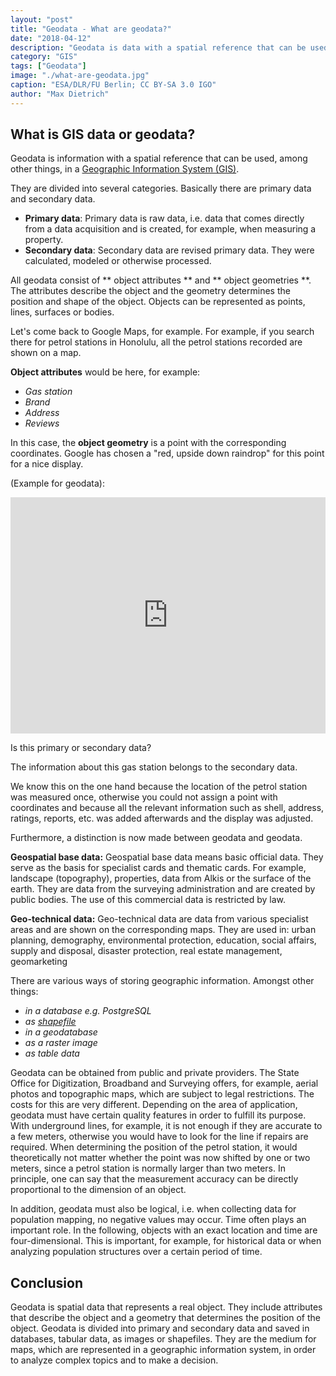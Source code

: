 ```yaml
---
layout: "post"
title: "Geodata - What are geodata?"
date: "2018-04-12"
description: "Geodata is data with a spatial reference that can be used, among other things, in a Geographic Information System ."
category: "GIS"
tags: ["Geodata"]
image: "./what-are-geodata.jpg"
caption: "ESA/DLR/FU Berlin; CC BY-SA 3.0 IGO"
author: "Max Dietrich"
---
```



## What is GIS data or geodata?

Geodata is information with a spatial reference that can be used, among other things, in a [Geographic Information System (GIS)](/en/gis/geographic-information-system-what-is-gis "What is GIS?").

They are divided into several categories. Basically there are primary data and secondary data.

*   **Primary data**: Primary data is raw data, i.e. data that comes directly from a data acquisition and is created, for example, when measuring a property.
*   **Secondary data**: Secondary data are revised primary data. They were calculated, modeled or otherwise processed.

All geodata consist of ** object attributes ** and ** object geometries **. The attributes describe the object and the geometry determines the position and shape of the object. Objects can be represented as points, lines, surfaces or bodies.

Let's come back to Google Maps, for example. For example, if you search there for petrol stations in Honolulu, all the petrol stations recorded are shown on a map.

**Object attributes** would be here, for example:

*   _Gas station_
*	_Brand_
*   _Address_
*   _Reviews_

In this case, the **object geometry** is a point with the corresponding coordinates. Google has chosen a "red, upside down raindrop" for this point for a nice display.

(Example for geodata):

<div class="gatsby-resp-iframe-wrapper" style="padding-bottom:75%;position:relative;height:0;overflow:hidden"><iframe src="https://www.google.com/maps/embed?pb=!1m16!1m12!1m3!1d5255.6858645833445!2d-157.91487938763447!3d21.337430898960356!2m3!1f0!2f0!3f0!3m2!1i1024!2i768!4f13.1!2m1!1stankstelle%20honolulu%20shell!5e0!3m2!1sde!2sde!4v1570290782945!5m2!1sde!2sde" style="border:0;position:absolute;top:0;left:0;width:100%;height:100%" allowfullscreen="" frameborder="0"></iframe></div>

Is this primary or secondary data?

The information about this gas station belongs to the secondary data.

We know this on the one hand because the location of the petrol station was measured once, otherwise you could not assign a point with coordinates and because all the relevant information such as shell, address, ratings, reports, etc. was added afterwards and the display was adjusted.

Furthermore, a distinction is now made between geodata and geodata.

**Geospatial base data:** Geospatial base data means basic official data. They serve as the basis for specialist cards and thematic cards. For example, landscape (topography), properties, data from Alkis or the surface of the earth. They are data from the surveying administration and are created by public bodies. The use of this commercial data is restricted by law.

**Geo-technical data:** Geo-technical data are data from various specialist areas and are shown on the corresponding maps. They are used in: urban planning, demography, environmental protection, education, social affairs, supply and disposal, disaster protection, real estate management, geomarketing

There are various ways of storing geographic information. Amongst other things:

* _in a database e.g. PostgreSQL_
* _as [shapefile](/en/gis/what-is-shapefile "Shapefile")_
* _in a geodatabase_
* _as a raster image_
* _as table data_

Geodata can be obtained from public and private providers. The State Office for Digitization, Broadband and Surveying offers, for example, aerial photos and topographic maps, which are subject to legal restrictions. The costs for this are very different.
Depending on the area of ​​application, geodata must have certain quality features in order to fulfill its purpose. With underground lines, for example, it is not enough if they are accurate to a few meters, otherwise you would have to look for the line if repairs are required. When determining the position of the petrol station, it would theoretically not matter whether the point was now shifted by one or two meters, since a petrol station is normally larger than two meters. In principle, one can say that the measurement accuracy can be directly proportional to the dimension of an object.

In addition, geodata must also be logical, i.e. when collecting data for population mapping, no negative values ​​may occur. Time often plays an important role. In the following, objects with an exact location and time are four-dimensional. This is important, for example, for historical data or when analyzing population structures over a certain period of time.

## Conclusion

Geodata is spatial data that represents a real object. They include attributes that describe the object and a geometry that determines the position of the object. Geodata is divided into primary and secondary data and saved in databases, tabular data, as images or shapefiles. They are the medium for maps, which are represented in a geographic information system, in order to analyze complex topics and to make a decision.
